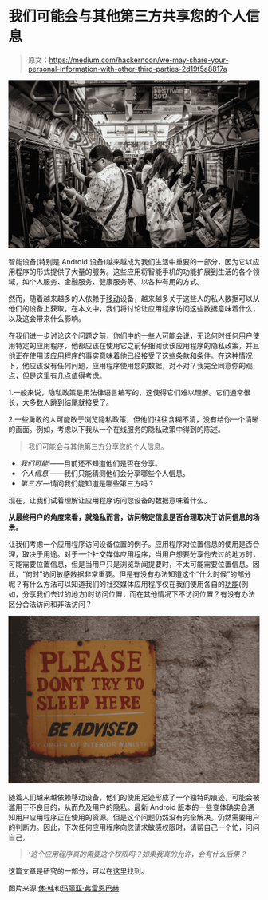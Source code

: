 # 我们可能会与其他第三方共享您的个人信息

> 原文：<https://medium.com/hackernoon/we-may-share-your-personal-information-with-other-third-parties-2d19f5a8817a>

![](img/a90ca0273797f3558e385a62f88c1eea.png)

智能设备(特别是 Android 设备)越来越成为我们生活中重要的一部分，因为它以应用程序的形式提供了大量的服务。这些应用将智能手机的功能扩展到生活的各个领域，如个人服务、金融服务、健康服务等。以各种有用的方式。

然而，随着越来越多的人依赖于[移动](https://hackernoon.com/tagged/mobile)设备，越来越多关于这些人的私人数据可以从他们的设备上获取。在本文中，我们将讨论让应用程序访问这些数据意味着什么，以及这会带来什么影响。

在我们进一步讨论这个问题之前，你们中的一些人可能会说，无论何时任何用户使用特定的应用程序，他都应该在使用它之前仔细阅读该应用程序的隐私政策，并且他正在使用该应用程序的事实意味着他已经接受了这些条款和条件。在这种情况下，他应该没有任何问题，应用程序使用您的数据，对不对？我完全同意你的观点，但是这里有几点值得考虑。

1.一般来说，隐私政策是用法律语言编写的，这使得它们难以理解。它们通常很长，大多数人跳到结尾就接受了。

2.一些勇敢的人可能敢于浏览隐私政策，但他们往往含糊不清，没有给你一个清晰的画面。例如，考虑以下我从一个在线服务的隐私政策中得到的陈述。

> 我们可能会与其他第三方分享您的个人信息。

*   *我们可能*’——目前还不知道他们是否在分享。
*   *个人信息*’——我们只能猜测他们会分享哪些个人信息。
*   *第三方*’—请问我们能知道是哪些第三方吗？

现在，让我们试着理解让应用程序访问您设备的数据意味着什么。

**从最终用户的角度来看，就隐私而言，访问特定信息是否合理取决于访问信息的场景。**

让我们考虑一个应用程序访问设备位置的例子。应用程序对位置信息的使用是否合理，取决于用途。对于一个社交媒体应用程序，当用户想要分享他去过的地方时，可能需要位置信息，但是当用户只是浏览新闻提要时，不太可能需要位置信息。因此，“何时”访问敏感数据非常重要。但是有没有办法知道这个“什么时候”的部分呢？有什么方法可以知道我们的社交媒体应用程序仅在我们使用各自的[功能](https://hackernoon.com/tagged/functionality)(例如，分享我们去过的地方)时访问位置，而在其他情况下不访问位置？有没有办法区分合法访问和非法访问？

![](img/5c5879a2c79dbceb4ecec194e61142e9.png)

随着人们越来越依赖移动设备，他们的使用足迹形成了一个独特的痕迹，可能会被滥用于不良目的，从而危及用户的隐私。最新 Android 版本的一些变体确实会通知用户应用程序正在使用的资源。但是这个问题仍然没有完全解决。仍然需要用户的判断力。因此，下次任何应用程序向您请求敏感权限时，请帮自己一个忙，问问自己，

> *‘这个应用程序真的需要这个权限吗？如果我真的允许，会有什么后果？*

这篇文章是研究的一部分，可以在[这里](https://goo.gl/NEUnTg)找到。

图片来源:[休·韩](https://unsplash.com/@hughhan?utm_source=medium&utm_medium=referral)和[玛丽亚·弗雷恩巴赫](https://unsplash.com/@freyenbacher?utm_source=medium&utm_medium=referral)